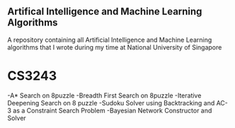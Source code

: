 ## Artifical Intelligence and Machine Learning Algorithms
A repository containing all Artificial Intelligence and Machine Learning algorithms 
that I wrote during my time at National University of Singapore

# CS3243
-A* Search on 8puzzle 
-Breadth First Search on 8puzzle
-Iterative Deepening Search on 8 puzzle
-Sudoku Solver using Backtracking and AC-3 as a Constraint Search Problem
-Bayesian Network Constructor and Solver
